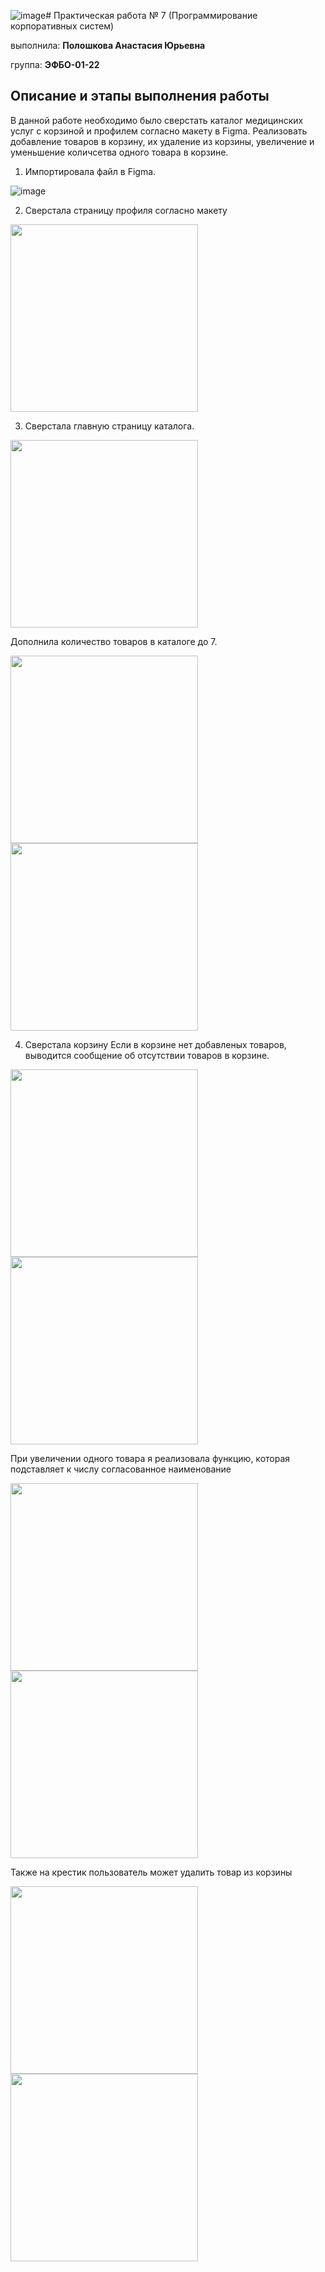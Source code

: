 ![image](https://github.com/user-attachments/assets/5d8e5070-cd25-4951-bf4c-63e87832f6b4)# Практическая работа № 7 (Программирование корпоративных систем)

выполнила: **Полошкова Анастасия Юрьевна**

группа: **ЭФБО-01-22**

## Описание и этапы выполнения работы

В данной работе необходимо было сверстать каталог медицинских услуг с корзиной и профилем согласно макету в Figma. Реализовать добавление товаров в корзину, их удаление из корзины, увеличение и уменьшение количсетва одного товара в корзине.

1) Импортировала файл в Figma.

![image](https://github.com/user-attachments/assets/7f238c22-92ab-4653-87fd-313530946dc8)

2) Сверстала страницу профиля согласно макету
<img src='https://github.com/user-attachments/assets/368b465f-08cf-490b-bffe-5488a65374c9' width=300/>

3) Сверстала главную страницу каталога. 
<img src='https://github.com/user-attachments/assets/f60c7bd2-5280-4ced-a5ad-fcf8d5dbbafc' width=300/>

Дополнила количество товаров в каталоге до 7.

<img src='https://github.com/user-attachments/assets/5804c8bf-c0e9-4cf7-abdf-16a873f6d0be' width=300/>

<img src='https://github.com/user-attachments/assets/3a55a046-af95-4cc8-bfa1-ab78ad772ece' width=300/>

4) Сверстала корзину
Если в корзине нет добавленых товаров, выводится сообщение об отсутствии товаров в корзине.

<img src='https://github.com/user-attachments/assets/df0c1d14-e858-4435-897a-c829b8986411' width=300/>

<img src='https://github.com/user-attachments/assets/9797a3bb-cdbb-43bf-9678-c12e8e5c52a1' width=300/>

При увеличении одного товара я реализовала функцию, которая подставляет к числу согласованное наименование

<img src='https://github.com/user-attachments/assets/b9549d25-a8f0-454c-9f3b-757fcf11eed7' width=300/>

<img src='https://github.com/user-attachments/assets/f037618b-fd19-4a4b-bb93-2b385f9234d5' width=300/>

Также на крестик пользователь может удалить товар из корзины

<img src='https://github.com/user-attachments/assets/c5ab010f-317a-4b70-8dfe-f9d5c0667230' width=300/>

<img src='https://github.com/user-attachments/assets/f3ea0247-2020-41c0-867c-251b9c31ea85' width=300/>

